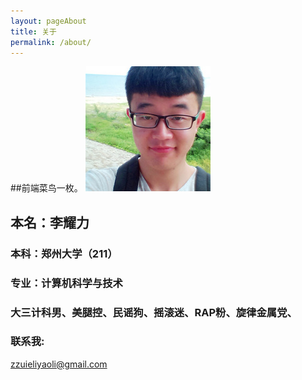 ```yaml
---
layout: pageAbout
title: 关于
permalink: /about/
---
```


##前端菜鸟一枚。
![My helpful screenshot](/images/my.jpg)

## 本名：李耀力

### 本科：郑州大学（211）

### 专业：计算机科学与技术

### 大三计科男、美腿控、民谣狗、摇滚迷、RAP粉、旋律金属党、

### 联系我:

[zzuieliyaoli@gmail.com](mailto:zzuieliyaoli@gmail.com)

